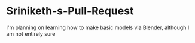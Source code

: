 # Sriniketh-s-Pull-Request
I'm planning on learning how to make basic models via Blender, although I am not entirely sure 
